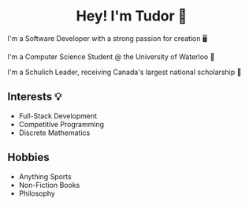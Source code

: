 

<h1 align="center">Hey! I'm Tudor 👋</h1>

I'm a Software Developer with a strong passion for creation 🖥️

I'm a Computer Science Student @ the University of Waterloo 🦆

I'm a Schulich Leader, receiving Canada's largest national scholarship 🦁  

## Interests 💡
* Full-Stack Development     
* Competitive Programming      
* Discrete Mathematics

## Hobbies
* Anything Sports   
* Non-Fiction Books   
* Philosophy 

